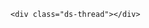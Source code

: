 <!-- Baidu Button BEGIN -->
<div id="bdshare" class="bdshare_t bds_tools_32 get-codes-bdshare">
<a class="bds_qzone"></a>
<a class="bds_tsina"></a>
<a class="bds_tqq"></a>
<a class="bds_renren"></a>
<a class="bds_t163"></a>
<span class="bds_more"></span>
</div>
<script type="text/javascript" id="bdshare_js" data="type=tools&amp;mini=1&amp;uid=6833039" ></script>
<script type="text/javascript" id="bdshell_js"></script>
<script type="text/javascript">
document.getElementById("bdshell_js").src = "http://bdimg.share.baidu.com/static/js/shell_v2.js?cdnversion=" + Math.ceil(new Date()/3600000)
</script>
<!-- Baidu Button END -->

<!-- Duoshuo Comment BEGIN -->
	<div class="ds-thread"></div>
<script type="text/javascript">
var duoshuoQuery = {short_name:"dustincys"};
	(function() {
		var ds = document.createElement('script');
		ds.type = 'text/javascript';ds.async = true;
		ds.src = 'http://static.duoshuo.com/embed.js';
		ds.charset = 'UTF-8';
		(document.getElementsByTagName('head')[0] 
		|| document.getElementsByTagName('body')[0]).appendChild(ds);
	})();
	</script>
<!-- Duoshuo Comment END -->
